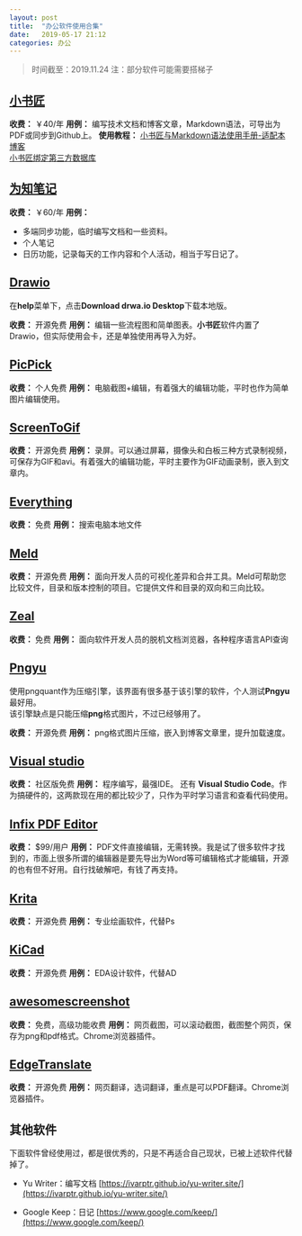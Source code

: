 ```yaml
---
layout: post
title:  "办公软件使用合集"
date:   2019-05-17 21:12
categories: 办公
---
```


> 时间截至：2019.11.24
> 注：部分软件可能需要搭梯子

## [小书匠](http://soft.xiaoshujiang.com/) 
**收费：** ￥40/年
**用例：** 编写技术文档和博客文章，Markdown语法，可导出为PDF或同步到Github上。
**使用教程：** 
[小书匠与Markdown语法使用手册-适配本博客](https://lonlypan.com/archivers/%E5%B0%8F%E4%B9%A6%E5%8C%A0%E8%AF%AD%E6%B3%95%E4%BD%BF%E7%94%A8%E6%89%8B%E5%86%8C)  
[小书匠绑定第三方数据库](https://lonlypan.com/archivers/%E5%B0%8F%E4%B9%A6%E5%8C%A0%E7%BB%91%E5%AE%9A%E7%AC%AC%E4%B8%89%E6%96%B9%E6%95%B0%E6%8D%AE%E5%BA%93)

## [为知笔记](https://www.wiz.cn/zh-cn) 
 
**收费：** ￥60/年
**用例：**
 - 多端同步功能，临时编写文档和一些资料。  
 - 个人笔记
 - 日历功能，记录每天的工作内容和个人活动，相当于写日记了。  

## [Drawio](https://www.draw.io/)
 
在**help**菜单下，点击**Download drwa.io Desktop**下载本地版。
 
**收费：** 开源免费
**用例：** 编辑一些流程图和简单图表。**小书匠**软件内置了Drawio，但实际使用会卡，还是单独使用再导入为好。
 
## [PicPick](https://picpick.app/zh/)
 
**收费：** 个人免费
**用例：** 电脑截图+编辑，有着强大的编辑功能，平时也作为简单图片编辑使用。

## [ScreenToGif](https://www.screentogif.com/?l=zh_cn)
 
**收费：** 开源免费
**用例：** 录屏。可以通过屏幕，摄像头和白板三种方式录制视频，可保存为GIF和avi。有着强大的编辑功能，平时主要作为GIF动画录制，嵌入到文章内。

## [Everything](https://www.voidtools.com/zh-cn/)
 
**收费：** 免费
**用例：**  搜索电脑本地文件

## [Meld](https://meldmerge.org/)

**收费：** 开源免费
**用例：**  面向开发人员的可视化差异和合并工具。Meld可帮助您比较文件，目录和版本控制的项目。它提供文件和目录的双向和三向比较。

## [Zeal](https://zealdocs.org/)
 
**收费：** 免费
**用例：** 面向软件开发人员的脱机文档浏览器，各种程序语言API查询
 
## [Pngyu](https://pngquant.org/)

使用pngquant作为压缩引擎，该界面有很多基于该引擎的软件，个人测试**Pngyu**最好用。  
该引擎缺点是只能压缩**png**格式图片，不过已经够用了。

**收费：** 开源免费
**用例：** png格式图片压缩，嵌入到博客文章里，提升加载速度。

 ## [Visual studio](https://visualstudio.microsoft.com/zh-hans/free-developer-offers/) 
 
**收费：** 社区版免费
**用例：** 程序编写，最强IDE。	还有 **Visual Studio Code**。作为搞硬件的，这两款现在用的都比较少了，只作为平时学习语言和查看代码使用。

## [Infix PDF Editor](https://www.iceni.com/ru/infix.htm)

**收费：** $99/用户
**用例：** PDF文件直接编辑，无需转换。我是试了很多软件才找到的，市面上很多所谓的编辑器是要先导出为Word等可编辑格式才能编辑，开源的也有但不好用。自行找破解吧，有钱了再支持。

## [Krita](https://krita.org/zh/)

**收费：** 开源免费
**用例：** 专业绘画软件，代替Ps

## [KiCad](http://www.kicad-pcb.org/)

**收费：** 开源免费
**用例：** EDA设计软件，代替AD

## [awesomescreenshot](http://www.awesomescreenshot.com/)

**收费：** 免费，高级功能收费
**用例：** 网页截图，可以滚动截图，截图整个网页，保存为png和pdf格式。Chrome浏览器插件。

## [EdgeTranslate](https://github.com/EdgeTranslate/EdgeTranslate)

**收费：** 开源免费
**用例：** 网页翻译，选词翻译，重点是可以PDF翻译。Chrome浏览器插件。

## 其他软件

下面软件曾经使用过，都是很优秀的，只是不再适合自己现状，已被上述软件代替掉了。

 - Yu Writer：编写文档
 [https://ivarptr.github.io/yu-writer.site/](https://ivarptr.github.io/yu-writer.site/)

 - Google Keep：日记
 [https://www.google.com/keep/](https://www.google.com/keep/)






